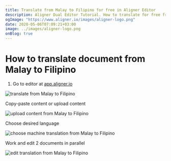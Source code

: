 ```yaml
---
title: Translate from Malay to Filipino for free in Aligner Editor
description: Aligner Dual Editor Tutorial. How to translate for free from Malay to Filipino. Aligner is multilingual document management platform. 
ogImage: "https://www.aligner.io/images/aligner-logo.png"
date: 2020-05-06T07:09:21+03:00
image: ../images/aligner-logo.png
onBlog: true
---
```


# How to translate document from Malay to Filipino

1. Go to editor at [app.aligner.io](https://app.aligner.io "Aligner App web page")

![translate from Malay to Filipino](../aligner-blank-editor.png "translate from Malay to Filipino")

Copy-paste content or upload content

![upload content from Malay to Filipino](../aligner-uploaded-document.png "upload content from Malay to Filipino")

Choose desired language

![choose machine translation from Malay to Filipino](../aligner-language-dropdown.png "choose machine translation from Malay to Filipino")

Work and edit 2 documents in parallel

![edit translation from Malay to Filipino](../aligner-double-sitded-editor.png "edit translation from Malay to Filipino")

